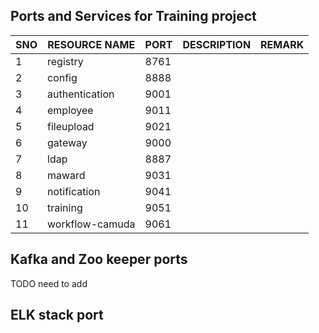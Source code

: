 
## Ports and Services for Training project

   |  SNO | RESOURCE NAME  |  PORT | DESCRIPTION  | REMARK  |
   |---|---|---|---|---|
   | 1  | registry  |  8761 |   |   |
   | 2  | config  |  8888 |   |   |
   | 3  | authentication  | 9001  |   |   |
   | 4  | employee  | 9011  |   |   |
   | 5  | fileupload  | 9021  |   |   |
   | 6  | gateway  | 9000  |   |   |
   | 7  | ldap  | 8887  |   |   |
   | 8  | maward  | 9031  |   |   |
   | 9  | notification  | 9041  |   |   |
   | 10 | training  | 9051  |   |   |
   | 11 | workflow-camuda  | 9061  |   |   |
   

## Kafka and Zoo keeper ports 
 
   TODO need to add 
  
## ELK stack port 

   
   